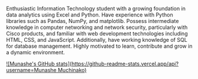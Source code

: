 Enthusiastic Information Technology student with a growing foundation in data analytics using Excel and Python. Have experience with Python  libraries such as Pandas, NumPy, and matplotlib. Possess intermediate knowledge in computer networking and network security, particularly with Cisco products, and familiar with web development technologies including HTML, CSS, and JavaScript. Additionally, have working knowledge of SQL for database management. Highly motivated to learn,  contribute and grow in a dynamic environment.

[![Munashe's GitHub stats](https://github-readme-stats.vercel.app/api?username=Munashe Muchinako)](https://github.com/munashemuchinako/github-readme-stats)
<!---
munashemuchinako741/munashemuchinako741 is a ✨ special ✨ repository because its `README.md` (this file) appears on your GitHub profile.
You can click the Preview link to take a look at your changes.
--->
